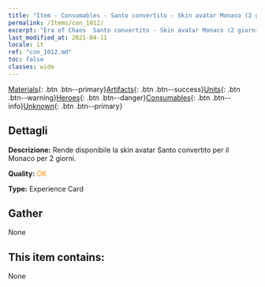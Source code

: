 ```yaml
---
title: "Item - Consumables - Santo convertito - Skin avatar Monaco (2 giorni)"
permalink: /Items/con_1012/
excerpt: "Era of Chaos  Santo convertito - Skin avatar Monaco (2 giorni)"
last_modified_at: 2021-04-11
locale: it
ref: "con_1012.md"
toc: false
classes: wide
---
```

 [Materials](/it/Items/){: .btn .btn--primary}[Artifacts](/it/Items/Artifacts/){: .btn .btn--success}[Units](/it/Items/Units/){: .btn .btn--warning}[Heroes](/it/Items/Heroes/){: .btn .btn--danger}[Consumables](/it/Items/Consumables/){: .btn .btn--info}[Unknown](/it/Items/Unknown/){: .btn .btn--primary}

## Dettagli
 **Descrizione:** Rende disponibile la skin avatar Santo convertito per il Monaco per 2 giorni.

 **Quality:** <span style="color: #FF8C00">OK</span>

 **Type:** Experience Card

## Gather

  None

## This item contains:

  None

